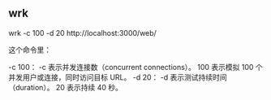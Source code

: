 ## wrk

wrk -c 100 -d 20 http://localhost:3000/web/

这个命令里：

-c 100：
  -c 表示并发连接数（concurrent connections）。
  100 表示模拟 100 个并发用户或连接，同时访问目标 URL。
-d 20：
  -d 表示测试持续时间（duration）。
  20 表示持续 40 秒。
